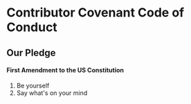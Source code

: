 # Contributor Covenant Code of Conduct

## Our Pledge

#### First Amendment to the US Constitution 

1. Be yourself
2. Say what's on your mind
